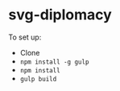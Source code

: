svg-diplomacy
=============

To set up:

- Clone
- `npm install -g gulp`
- `npm install`
- `gulp build`

